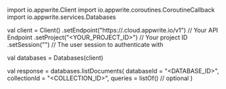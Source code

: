 import io.appwrite.Client
import io.appwrite.coroutines.CoroutineCallback
import io.appwrite.services.Databases

val client = Client()
    .setEndpoint("https://<REGION>.cloud.appwrite.io/v1") // Your API Endpoint
    .setProject("<YOUR_PROJECT_ID>") // Your project ID
    .setSession("") // The user session to authenticate with

val databases = Databases(client)

val response = databases.listDocuments(
    databaseId = "<DATABASE_ID>",
    collectionId = "<COLLECTION_ID>",
    queries = listOf() // optional
)

